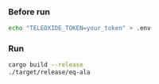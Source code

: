 ### Before run
```bash
echo "TELEOXIDE_TOKEN=your_token" > .env
```

### Run
```bash
cargo build --release
./target/release/eq-ala
```
